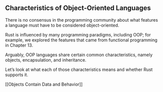 ## Characteristics of Object-Oriented Languages

There is no consensus in the programming community about what features a language must have to be considered object-oriented.

Rust is influenced by many programming paradigms, including OOP; for example, we explored the features that came from functional programming in Chapter 13.

Arguably, OOP languages share certain common characteristics, namely objects, encapsulation, and inheritance.

Let’s look at what each of those characteristics means and whether Rust supports it.



[[Objects Contain Data and Behavior]]

